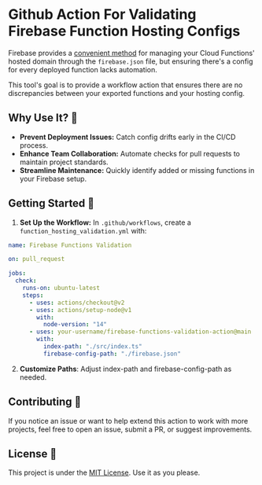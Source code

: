 # Github Action For Validating Firebase Function Hosting Configs

Firebase provides a [convenient method](https://firebase.google.com/docs/hosting/full-config#rewrite-functions) for managing your Cloud Functions' hosted domain through the `firebase.json` file, but ensuring there's a config for every deployed function lacks automation.

This tool's goal is to provide a workflow action that ensures there are no discrepancies between your exported functions and your hosting config.

## Why Use It? 🤔

- **Prevent Deployment Issues:** Catch config drifts early in the CI/CD process.
- **Enhance Team Collaboration:** Automate checks for pull requests to maintain project standards.
- **Streamline Maintenance:** Quickly identify added or missing functions in your Firebase setup.

## Getting Started 🌟

1. **Set Up the Workflow:** In `.github/workflows`, create a `function_hosting_validation.yml` with:

```yaml
name: Firebase Functions Validation

on: pull_request

jobs:
  check:
    runs-on: ubuntu-latest
    steps:
      - uses: actions/checkout@v2
      - uses: actions/setup-node@v1
        with:
          node-version: "14"
      - uses: your-username/firebase-functions-validation-action@main
        with:
          index-path: "./src/index.ts"
          firebase-config-path: "./firebase.json"
```

2. **Customize Paths**: Adjust index-path and firebase-config-path as needed.

## Contributing 🤝

If you notice an issue or want to help extend this action to work with more projects, feel free to open an issue, submit a PR, or suggest improvements.

## License 🪪

This project is under the [MIT License](https://github.com/jacogrande/firebase-hosting-gh-action/blob/main/LICENSE). Use it as you please.
